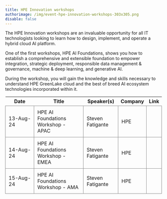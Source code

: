 ```yaml
---
title: HPE Innovation workshops
authorimage: /img/event-hpe-innovation-workshops-303x305.png
disable: false
---
```

The HPE Innovation workshops are an invaluable opportunity for all IT technologists looking to learn how to design, implement, and operate a hybrid cloud AI platform.

One of the first workshops, HPE AI Foundations, shows you how to establish a comprehensive and extensible foundation to empower integration, strategic deployment, responsible data management & governance, machine & deep learning, and generative AI.

During the workshop, you will gain the knowledge and skills necessary to understand HPE GreenLake cloud and the best of breed AI ecosystem technologies incorporated within it.

<style>
table {
    display: block;
    width: 100%;
    width: max-content;
    max-width: 100%;
    overflow: auto;
     -webkit-box-shadow: none;
    -moz-box-shadow: none;
    box-shadow: none;
}
td {
   -webkit-box-shadow: none;
    -moz-box-shadow: none;
    box-shadow: none;
    border:1px solid grey;
    text-align: left !important;
    padding: 10px !important;
}
thead tr:first-child td {
  -webkit-box-shadow: none;
  -moz-box-shadow: none;
  box-shadow: none;
  border:1px solid grey;
  text-align: center !important;
  padding: 20px !important;
  font-weight: bold !important;
}
</style>

| &nbsp;&nbsp;&nbsp;&nbsp;Date&nbsp;&nbsp;&nbsp;&nbsp; | Title                                                                                                                                                                                                                               | Speaker(s)                                                     | Company                    | Link                                                                                                        |
| ---------------------------------------------------- | ----------------------------------------------------------------------------------------------------------------------------------------------------------------------------------------------------------------------------------- | -------------------------------------------------------------- | -------------------------- | ----------------------------------------------------------------------------------------------------------- |
| 13-Aug-24                                            | HPE AI Foundations Workshop - APAC | Steven Fatigante | HPE             |  |
| 14-Aug-24                                            | HPE AI Foundations Workshop - EMEA | Steven Fatigante | HPE             |  |
| 15-Aug-24                                            | HPE AI Foundations Workshop - AMA | Steven Fatigante | HPE             |  |
